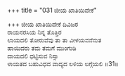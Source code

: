 +++
title = "031 ಜೀಯ ಖಾತಿಯಿದೇಕೆ"

+++
ಜೀಯ ಖಾತಿಯಿದೇಕೆ ದಿವಿಜರ   
ರಾಯನರಸಿಯ ನಿನ್ನ ತೊತ್ತಿರ   
ಲಾಯದಲಿ ತೋರುವೆವು ತಾ ತಾ ವೀಳಯವನೆನುತ   
ಹಾಯಿದರು ತಮ ತಮಗೆ ಮುಂಗುಡಿ  
ದಾಯದಲಿ ಧಟ್ಟಿಸುವ ನಿಸ್ಸಾ   
ಳಾಯತದ ಬಹುವಿಧದ ವಾದ್ಯದ ಲಳಿಯ ಲಗ್ಗೆಯಲಿ     ॥31॥